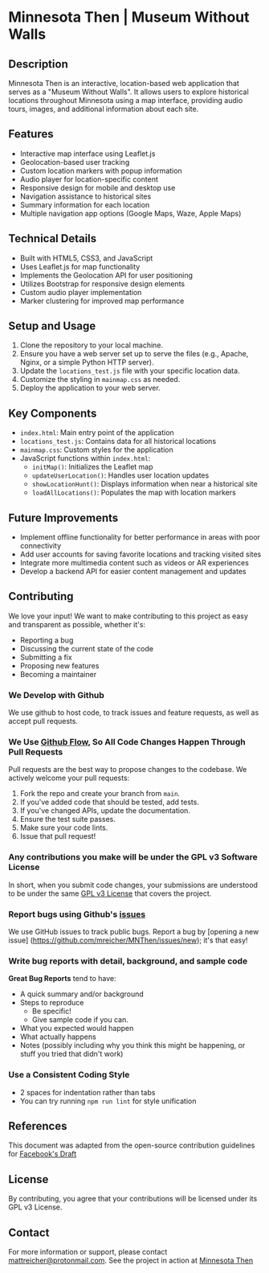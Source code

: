 # Minnesota Then | Museum Without Walls

## Description

Minnesota Then is an interactive, location-based web application that serves as a "Museum Without Walls". It allows users to explore historical locations throughout Minnesota using a map interface, providing audio tours, images, and additional information about each site.

## Features

- Interactive map interface using Leaflet.js
- Geolocation-based user tracking
- Custom location markers with popup information
- Audio player for location-specific content
- Responsive design for mobile and desktop use
- Navigation assistance to historical sites
- Summary information for each location
- Multiple navigation app options (Google Maps, Waze, Apple Maps)

## Technical Details

- Built with HTML5, CSS3, and JavaScript
- Uses Leaflet.js for map functionality
- Implements the Geolocation API for user positioning
- Utilizes Bootstrap for responsive design elements
- Custom audio player implementation
- Marker clustering for improved map performance

## Setup and Usage

1. Clone the repository to your local machine.
2. Ensure you have a web server set up to serve the files (e.g., Apache, Nginx, or a simple Python HTTP server).
3. Update the `locations_test.js` file with your specific location data.
4. Customize the styling in `mainmap.css` as needed.
5. Deploy the application to your web server.

## Key Components

- `index.html`: Main entry point of the application
- `locations_test.js`: Contains data for all historical locations
- `mainmap.css`: Custom styles for the application
- JavaScript functions within `index.html`:
  - `initMap()`: Initializes the Leaflet map
  - `updateUserLocation()`: Handles user location updates
  - `showLocationHunt()`: Displays information when near a historical site
  - `loadAllLocations()`: Populates the map with location markers

## Future Improvements

- Implement offline functionality for better performance in areas with poor connectivity
- Add user accounts for saving favorite locations and tracking visited sites
- Integrate more multimedia content such as videos or AR experiences
- Develop a backend API for easier content management and updates

## Contributing

We love your input! We want to make contributing to this project as easy and transparent as possible, whether it's:

- Reporting a bug
- Discussing the current state of the code
- Submitting a fix
- Proposing new features
- Becoming a maintainer

### We Develop with Github
We use github to host code, to track issues and feature requests, as well as accept pull requests.

### We Use [Github Flow](https://guides.github.com/introduction/flow/index.html), So All Code Changes Happen Through Pull Requests
Pull requests are the best way to propose changes to the codebase. We actively welcome your pull requests:

1. Fork the repo and create your branch from `main`.
2. If you've added code that should be tested, add tests.
3. If you've changed APIs, update the documentation.
4. Ensure the test suite passes.
5. Make sure your code lints.
6. Issue that pull request!

### Any contributions you make will be under the GPL v3 Software License
In short, when you submit code changes, your submissions are understood to be under the same [GPL v3 License](https://www.gnu.org/licenses/gpl-3.0.en.html) that covers the project.

### Report bugs using Github's [issues](https://github.com/mreicher/MNThen/issues/)
We use GitHub issues to track public bugs. Report a bug by [opening a new issue] (https://github.com/mreicher/MNThen/issues/new); it's that easy!

### Write bug reports with detail, background, and sample code

**Great Bug Reports** tend to have:

- A quick summary and/or background
- Steps to reproduce
  - Be specific!
  - Give sample code if you can.
- What you expected would happen
- What actually happens
- Notes (possibly including why you think this might be happening, or stuff you tried that didn't work)

### Use a Consistent Coding Style

* 2 spaces for indentation rather than tabs
* You can try running `npm run lint` for style unification

## References
This document was adapted from the open-source contribution guidelines for [Facebook's Draft](https://github.com/facebook/draft-js/blob/master/CONTRIBUTING.md)

## License

By contributing, you agree that your contributions will be licensed under its GPL v3 License.

## Contact

For more information or support, please contact mattreicher@protonmail.com. See the project in action at [Minnesota Then](https://www.mnthen.com)
